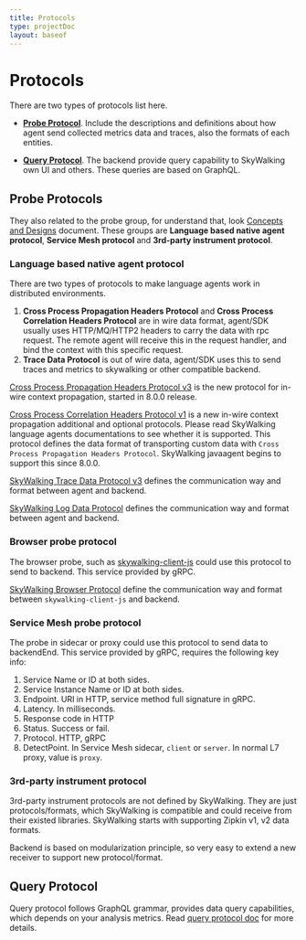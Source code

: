```yaml
---
title: Protocols
type: projectDoc
layout: baseof
---
```

# Protocols
There are two types of protocols list here. 

- [**Probe Protocol**](../#probe-protocols). Include the descriptions and definitions about how agent send collected metrics data and traces, also the formats of each entities.

- [**Query Protocol**](../#query-protocol). The backend provide query capability to SkyWalking own UI and others. These queries are based on GraphQL.


## Probe Protocols
They also related to the probe group, for understand that, look [Concepts and Designs](../../concepts-and-designs/readme) document.
These groups are **Language based native agent protocol**, **Service Mesh protocol** and **3rd-party instrument protocol**.

### Language based native agent protocol
There are two types of protocols to make language agents work in distributed environments.
1. **Cross Process Propagation Headers Protocol** and **Cross Process Correlation Headers Protocol** are in wire data format, 
agent/SDK usually uses HTTP/MQ/HTTP2 headers
to carry the data with rpc request. The remote agent will receive this in the request handler, and bind the context 
with this specific request.
1. **Trace Data Protocol** is out of wire data, agent/SDK uses this to send traces and metrics to skywalking or other
compatible backend. 

[Cross Process Propagation Headers Protocol v3](../Skywalking-Cross-Process-Propagation-Headers-Protocol-v3) is the new protocol for 
in-wire context propagation, started in 8.0.0 release.

[Cross Process Correlation Headers Protocol v1](../Skywalking-Cross-Process-Correlation-Headers-Protocol-v1) is a new in-wire context propagation additional and optional protocols. 
Please read SkyWalking language agents documentations to see whether it is supported. 
This protocol defines the data format of transporting custom data with `Cross Process Propagation Headers Protocol`.
SkyWalking javaagent begins to support this since 8.0.0.

[SkyWalking Trace Data Protocol v3](../Trace-Data-Protocol-v3) defines the communication way and format between agent and backend.

[SkyWalking Log Data Protocol](../Log-Data-Protocol) defines the communication way and format between agent and backend.

### Browser probe protocol

The browser probe, such as  [skywalking-client-js](https://github.com/apache/skywalking-client-js) could use this protocol to send to backend. This service provided by gRPC.

[SkyWalking Browser Protocol](../Browser-Protocol) define the communication way and format between `skywalking-client-js` and backend.

### Service Mesh probe protocol
The probe in sidecar or proxy could use this protocol to send data to backendEnd. This service provided by gRPC, requires 
the following key info:

1. Service Name or ID at both sides.
1. Service Instance Name or ID at both sides.
1. Endpoint. URI in HTTP, service method full signature in gRPC.
1. Latency. In milliseconds.
1. Response code in HTTP
1. Status. Success or fail.
1. Protocol. HTTP, gRPC
1. DetectPoint. In Service Mesh sidecar, `client` or `server`. In normal L7 proxy, value is `proxy`.


### 3rd-party instrument protocol
3rd-party instrument protocols are not defined by SkyWalking. They are just protocols/formats, which SkyWalking is compatible and
could receive from their existed libraries. SkyWalking starts with supporting Zipkin v1, v2 data formats.

Backend is based on modularization principle, so very easy to extend a new receiver to support new protocol/format.

## Query Protocol
Query protocol follows GraphQL grammar, provides data query capabilities, which depends on your analysis metrics.
Read [query protocol doc](../query-protocol) for more details.
